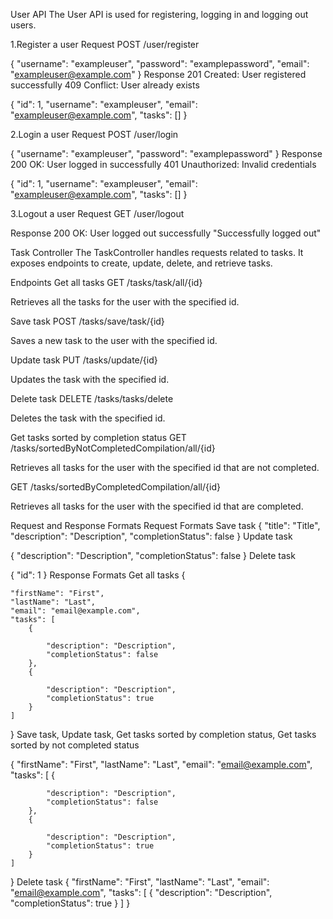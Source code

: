 User API
The User API is used for registering, logging in and logging out users.

1.Register a user
Request
POST /user/register

{
    "username": "exampleuser",
    "password": "examplepassword",
    "email": "exampleuser@example.com"
}
Response
201 Created: User registered successfully
409 Conflict: User already exists

{
    "id": 1,
    "username": "exampleuser",
    "email": "exampleuser@example.com",
    "tasks": []
}

2.Login a user
Request
POST /user/login

{
    "username": "exampleuser",
    "password": "examplepassword"
}
Response
200 OK: User logged in successfully
401 Unauthorized: Invalid credentials

{
    "id": 1,
    "username": "exampleuser",
    "email": "exampleuser@example.com",
    "tasks": []
}

3.Logout a user
Request
GET /user/logout

Response
200 OK: User logged out successfully
"Successfully logged out"


Task Controller
The TaskController handles requests related to tasks. It exposes endpoints to create, update, delete, and retrieve tasks.

Endpoints
Get all tasks
GET /tasks/task/all/{id}

Retrieves all the tasks for the user with the specified id.

Save task
POST /tasks/save/task/{id}

Saves a new task to the user with the specified id.

Update task
PUT /tasks/update/{id}

Updates the task with the specified id.

Delete task
DELETE /tasks/tasks/delete

Deletes the task with the specified id.

Get tasks sorted by completion status
GET /tasks/sortedByNotCompletedCompilation/all/{id}

Retrieves all tasks for the user with the specified id that are not completed.

GET /tasks/sortedByCompletedCompilation/all/{id}

Retrieves all tasks for the user with the specified id that are completed.

Request and Response Formats
Request Formats
Save task
{
    "title": "Title",
    "description": "Description",
    "completionStatus": false
}
Update task

{
    "description": "Description",
    "completionStatus": false
}
Delete task

{
    "id": 1
}
Response Formats
Get all tasks
{

    "firstName": "First",
    "lastName": "Last",
    "email": "email@example.com",
    "tasks": [
        {

            "description": "Description",
            "completionStatus": false
        },
        {

            "description": "Description",
            "completionStatus": true
        }
    ]
}
Save task, Update task, Get tasks sorted by completion status, Get tasks sorted by not completed status

{
    "firstName": "First",
    "lastName": "Last",
    "email": "email@example.com",
    "tasks": [
        {

            "description": "Description",
            "completionStatus": false
        },
        {

            "description": "Description",
            "completionStatus": true
        }
    ]
}
Delete task
{
    "firstName": "First",
    "lastName": "Last",
    "email": "email@example.com",
    "tasks": [
        {
            "description": "Description",
            "completionStatus": true
        }
    ]
}
